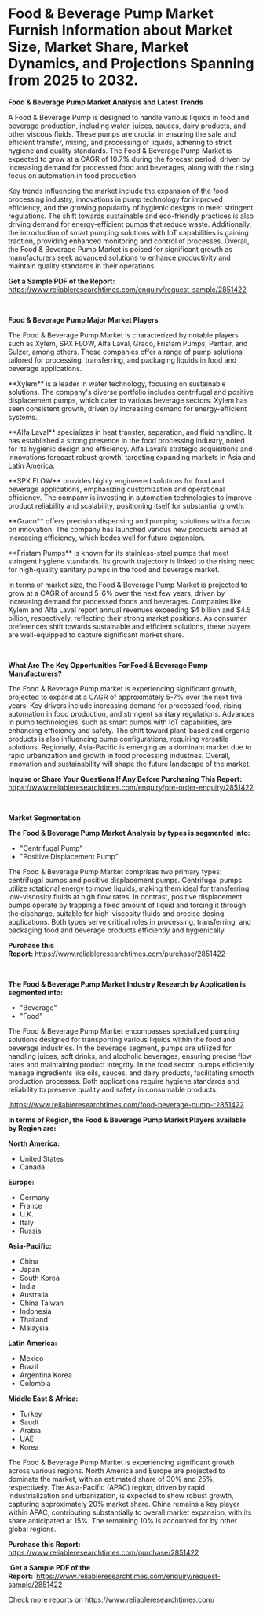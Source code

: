 <p><h1>Food & Beverage Pump Market Furnish Information about Market Size, Market Share, Market Dynamics, and Projections Spanning from 2025 to 2032.</h1></p><p><strong>Food & Beverage Pump Market Analysis and Latest Trends</strong></p>
<p><p>A Food & Beverage Pump is designed to handle various liquids in food and beverage production, including water, juices, sauces, dairy products, and other viscous fluids. These pumps are crucial in ensuring the safe and efficient transfer, mixing, and processing of liquids, adhering to strict hygiene and quality standards. The Food & Beverage Pump Market is expected to grow at a CAGR of 10.7% during the forecast period, driven by increasing demand for processed food and beverages, along with the rising focus on automation in food production. </p><p>Key trends influencing the market include the expansion of the food processing industry, innovations in pump technology for improved efficiency, and the growing popularity of hygienic designs to meet stringent regulations. The shift towards sustainable and eco-friendly practices is also driving demand for energy-efficient pumps that reduce waste. Additionally, the introduction of smart pumping solutions with IoT capabilities is gaining traction, providing enhanced monitoring and control of processes. Overall, the Food & Beverage Pump Market is poised for significant growth as manufacturers seek advanced solutions to enhance productivity and maintain quality standards in their operations.</p></p>
<p><strong>Get a Sample PDF of the Report:&nbsp;</strong> <a href="https://www.reliableresearchtimes.com/enquiry/request-sample/2851422?utm_campaign=2938&utm_medium=2&utm_source=Github&utm_content=ia&utm_term=11032025&utm_id=food-beverage-pump">https://www.reliableresearchtimes.com/enquiry/request-sample/2851422</a></p>
<p>&nbsp;</p>
<p><strong>Food & Beverage Pump Major Market Players</strong></p>
<p><p>The Food & Beverage Pump Market is characterized by notable players such as Xylem, SPX FLOW, Alfa Laval, Graco, Fristam Pumps, Pentair, and Sulzer, among others. These companies offer a range of pump solutions tailored for processing, transferring, and packaging liquids in food and beverage applications.</p><p>**Xylem** is a leader in water technology, focusing on sustainable solutions. The company's diverse portfolio includes centrifugal and positive displacement pumps, which cater to various beverage sectors. Xylem has seen consistent growth, driven by increasing demand for energy-efficient systems.</p><p>**Alfa Laval** specializes in heat transfer, separation, and fluid handling. It has established a strong presence in the food processing industry, noted for its hygienic design and efficiency. Alfa Laval’s strategic acquisitions and innovations forecast robust growth, targeting expanding markets in Asia and Latin America.</p><p>**SPX FLOW** provides highly engineered solutions for food and beverage applications, emphasizing customization and operational efficiency. The company is investing in automation technologies to improve product reliability and scalability, positioning itself for substantial growth.</p><p>**Graco** offers precision dispensing and pumping solutions with a focus on innovation. The company has launched various new products aimed at increasing efficiency, which bodes well for future expansion.</p><p>**Fristam Pumps** is known for its stainless-steel pumps that meet stringent hygiene standards. Its growth trajectory is linked to the rising need for high-quality sanitary pumps in the food and beverage market.</p><p>In terms of market size, the Food & Beverage Pump Market is projected to grow at a CAGR of around 5-6% over the next few years, driven by increasing demand for processed foods and beverages. Companies like Xylem and Alfa Laval report annual revenues exceeding $4 billion and $4.5 billion, respectively, reflecting their strong market positions. As consumer preferences shift towards sustainable and efficient solutions, these players are well-equipped to capture significant market share.</p></p>
<p>&nbsp;</p>
<p><strong>What Are The Key Opportunities For Food & Beverage Pump Manufacturers?</strong></p>
<p><p>The Food & Beverage Pump market is experiencing significant growth, projected to expand at a CAGR of approximately 5-7% over the next five years. Key drivers include increasing demand for processed food, rising automation in food production, and stringent sanitary regulations. Advances in pump technologies, such as smart pumps with IoT capabilities, are enhancing efficiency and safety. The shift toward plant-based and organic products is also influencing pump configurations, requiring versatile solutions. Regionally, Asia-Pacific is emerging as a dominant market due to rapid urbanization and growth in food processing industries. Overall, innovation and sustainability will shape the future landscape of the market.</p></p>
<p><strong>Inquire or Share Your Questions If Any Before Purchasing This Report:</strong> <a href="https://www.reliableresearchtimes.com/enquiry/pre-order-enquiry/2851422?utm_campaign=2938&utm_medium=2&utm_source=Github&utm_content=ia&utm_term=11032025&utm_id=food-beverage-pump">https://www.reliableresearchtimes.com/enquiry/pre-order-enquiry/2851422</a></p>
<p>&nbsp;</p>
<p><strong>Market Segmentation</strong></p>
<p><strong>The Food & Beverage Pump Market Analysis by types is segmented into:</strong></p>
<p><ul><li>"Centrifugal Pump"</li><li>"Positive Displacement Pump"</li></ul></p>
<p><p>The Food & Beverage Pump Market comprises two primary types: centrifugal pumps and positive displacement pumps. Centrifugal pumps utilize rotational energy to move liquids, making them ideal for transferring low-viscosity fluids at high flow rates. In contrast, positive displacement pumps operate by trapping a fixed amount of liquid and forcing it through the discharge, suitable for high-viscosity fluids and precise dosing applications. Both types serve critical roles in processing, transferring, and packaging food and beverage products efficiently and hygienically.</p></p>
<p><strong>Purchase this Report:&nbsp;</strong><a href="https://www.reliableresearchtimes.com/purchase/2851422?utm_campaign=2938&utm_medium=2&utm_source=Github&utm_content=ia&utm_term=11032025&utm_id=food-beverage-pump">https://www.reliableresearchtimes.com/purchase/2851422</a></p>
<p>&nbsp;</p>
<p><strong>The Food & Beverage Pump Market Industry Research by Application is segmented into:</strong></p>
<p><ul><li>"Beverage"</li><li>"Food"</li></ul></p>
<p><p>The Food & Beverage Pump Market encompasses specialized pumping solutions designed for transporting various liquids within the food and beverage industries. In the beverage segment, pumps are utilized for handling juices, soft drinks, and alcoholic beverages, ensuring precise flow rates and maintaining product integrity. In the food sector, pumps efficiently manage ingredients like oils, sauces, and dairy products, facilitating smooth production processes. Both applications require hygiene standards and reliability to preserve quality and safety in consumable products.</p></p>
<p><a href="https://www.reliableresearchtimes.com/food-beverage-pump-r2851422?utm_campaign=2938&utm_medium=2&utm_source=Github&utm_content=ia&utm_term=11032025&utm_id=food-beverage-pump">&nbsp;https://www.reliableresearchtimes.com/food-beverage-pump-r2851422</a></p>
<p><strong>In terms of Region, the Food & Beverage Pump Market Players available by Region are:</strong></p>
<p>
    <p> <strong> North America: </strong>
        <ul>
            <li>United States</li>
            <li>Canada</li>
        </ul>
        </p> 
    <p> <strong> Europe: </strong>
        <ul>
            <li>Germany</li>
            <li>France</li>
            <li>U.K.</li>
            <li>Italy</li>
            <li>Russia</li>
        </ul>
        </p> 
    <p> <strong> Asia-Pacific: </strong>
        <ul>
            <li>China</li>
            <li>Japan</li>
            <li>South Korea</li>
            <li>India</li>
            <li>Australia</li>
            <li>China Taiwan</li>
            <li>Indonesia</li>
            <li>Thailand</li>
            <li>Malaysia</li>
        </ul>
        </p> 
    <p> <strong> Latin America: </strong>
        <ul>
            <li>Mexico</li>
            <li>Brazil</li>
            <li>Argentina Korea</li>
            <li>Colombia</li>
        </ul>
        </p> 
    <p> <strong> Middle East & Africa: </strong>
        <ul>
            <li>Turkey</li>
            <li>Saudi</li>
            <li>Arabia</li>
            <li>UAE</li>
            <li>Korea</li>
        </ul>
    </p>
    </p>
<p><p>The Food & Beverage Pump Market is experiencing significant growth across various regions. North America and Europe are projected to dominate the market, with an estimated share of 30% and 25%, respectively. The Asia-Pacific (APAC) region, driven by rapid industrialization and urbanization, is expected to show robust growth, capturing approximately 20% market share. China remains a key player within APAC, contributing substantially to overall market expansion, with its share anticipated at 15%. The remaining 10% is accounted for by other global regions.</p></p>
<p><strong>Purchase this Report: </strong><a href="https://www.reliableresearchtimes.com/purchase/2851422?utm_campaign=2938&utm_medium=2&utm_source=Github&utm_content=ia&utm_term=11032025&utm_id=food-beverage-pump">https://www.reliableresearchtimes.com/purchase/2851422</a></p>
<p>&nbsp;<strong>Get a Sample PDF of the Report:&nbsp;&nbsp;</strong><a href="https://www.reliableresearchtimes.com/enquiry/request-sample/2851422?utm_campaign=2938&utm_medium=2&utm_source=Github&utm_content=ia&utm_term=11032025&utm_id=food-beverage-pump">https://www.reliableresearchtimes.com/enquiry/request-sample/2851422</a></p>
<p><strong></strong></p>
<p>Check more reports on <a href="https://www.reliableresearchtimes.com/?utm_campaign=2938&utm_medium=2&utm_source=Github&utm_content=ia&utm_term=11032025&utm_id=food-beverage-pump">https://www.reliableresearchtimes.com/</a></p>